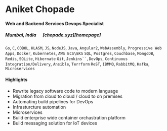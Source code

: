 # Aniket Chopade

#### Web and Backend Services Devops Specialist

##### Mumbai, India &emsp; [chopade.xyz][homepage]

 `Go`, `C`, `COBOL`, `HLASM`, `JS`, `NodeJS`, `Java`,
 `Angular2`, `WebAssembly`, `Progressive Web Apps`, 
 `Docker`, `Kubernetes`, `AWS ECS\EKS`
 `SQL`, `Postgres`, `Couchbase`, `MongoDB`, `Redis`, `SQLite`, `Hibernate`
 `Git`, `Jenkins``,DevOps`, `Continuous Integration/Delivery`, `Ansible`, `Terrform`
 `ReST`, `IBMMQ`, `RabbitMQ`, `Kafka`, `Microservices`

#### Highlights

- Rewrite legacy software code to modern language
- Migration from cloud to cloud / cloud to on premises
- Automating build pipelines for DevOps
- Infrasturcture automation
- Microservices
- Build enterprise wide container orchastration platform
- Build messaging solution for IoT devices
